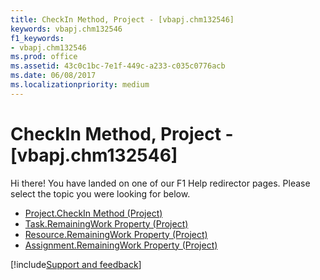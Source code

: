 ```yaml
---
title: CheckIn Method, Project - [vbapj.chm132546]
keywords: vbapj.chm132546
f1_keywords:
- vbapj.chm132546
ms.prod: office
ms.assetid: 43c0c1bc-7e1f-449c-a233-c035c0776acb
ms.date: 06/08/2017
ms.localizationpriority: medium
---
```



# CheckIn Method, Project - [vbapj.chm132546]

Hi there! You have landed on one of our F1 Help redirector pages. Please select the topic you were looking for below.

- [Project.CheckIn Method (Project)](https://msdn.microsoft.com/library/9620bd94-4b75-5c7e-2993-5018c5bb84e3%28Office.15%29.aspx)
- [Task.RemainingWork Property (Project)](https://msdn.microsoft.com/library/7fbd527d-d9f5-424e-fa5e-5eb6534ad28b%28Office.15%29.aspx)
- [Resource.RemainingWork Property (Project)](https://msdn.microsoft.com/library/fe1e6503-4b6e-7b92-b907-7e12c02a4389%28Office.15%29.aspx)
- [Assignment.RemainingWork Property (Project)](https://msdn.microsoft.com/library/94ff4bd9-502c-69f0-a2c2-ac457e677558%28Office.15%29.aspx)

[!include[Support and feedback](~/includes/feedback-boilerplate.md)]